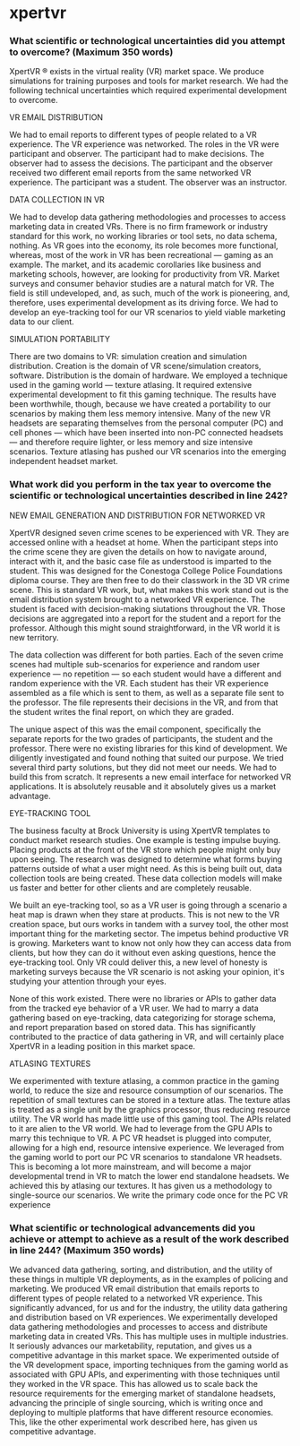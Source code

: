 xpertvr
==============


### What scientific or technological uncertainties did you attempt to overcome? (Maximum 350 words)


XpertVR &reg; exists in the virtual reality (VR) market space.
We produce simulations for training purposes and tools for market research.
We had the following technical uncertainties which required experimental development to overcome.

VR EMAIL DISTRIBUTION

We had to email reports to different types of people related to a VR experience.
The VR experience was networked.
The roles in the VR were participant and observer.
The participant had to make decisions.
The observer had to assess the decisions.
The participant and the observer received two different email reports from the same networked VR experience.
The participant was a student.
The observer was an instructor.

DATA COLLECTION IN VR

We had to develop data gathering methodologies and processes to access marketing data in created VRs.
There is no firm framework or industry standard for this work,
no working libraries or tool sets,
no data schema,
nothing.
As VR goes into the economy,
its role becomes more functional,
whereas,
most of the work in VR has been recreational
&mdash;
gaming as an example.
The market,
and its academic corollaries like business and marketing schools,
however,
are looking for productivity from VR.
Market surveys and consumer behavior studies are a natural match for VR.
The field is still undeveloped,
and,
as such,
much of the work is pioneering,
and,
therefore,
uses experimental development as its driving force.
We had to develop an eye-tracking tool for our VR scenarios to yield viable marketing data to our client.

SIMULATION PORTABILITY

There are two domains to VR:
simulation creation and simulation distribution.
Creation is the domain of VR scene/simulation creators,
software.
Distribution is the domain of hardware.
We employed a technique used in the gaming world
&mdash;
texture atlasing.
It required extensive experimental development to fit this gaming technique.
The results have been worthwhile,
though,
because we have created a portability to our scenarios by making them less memory intensive.
Many of the new VR headsets are separating themselves from the personal computer (PC) and cell phones
&mdash;
which have been inserted into non-PC connected headsets
&mdash;
and therefore require lighter,
or less memory and size intensive scenarios.
Texture atlasing has pushed our VR scenarios into the emerging independent headset market.



### What work did you perform in the tax year to overcome the scientific or technological uncertainties described in line 242?


NEW EMAIL GENERATION AND DISTRIBUTION FOR NETWORKED VR

XpertVR designed seven crime scenes to be experienced with VR.
They are accessed online with a headset at home.
When the participant steps into the crime scene they are given the details on how to navigate around,
interact with it,
and the basic case file as understood is imparted to the student.
This was designed for the Conestoga College Police Foundations diploma course.
They are then free to do their classwork in the 3D VR crime scene.
This is standard VR work,
but,
what makes this work stand out is the email distribution system brought to a networked VR experience.
The student is faced with decision-making siutations throughout the VR.
Those decisions are aggregated into a report for the student and a report for the professor.
Although this might sound straightforward,
in the VR world it is new territory.


The data collection was different for both parties.
Each of the seven crime scenes had multiple sub-scenarios for experience and random user experience
&mdash;
no repetition
&mdash;
so each student would have a different and random experience with the VR.
Each student has their VR experience assembled as a file which is sent to them,
as well as a separate file sent to the professor.
The file represents their decisions in the VR,
and from that the student writes the final report,
on which they are graded.

The unique aspect of this was the email component,
specifically the separate reports for the two grades of participants,
the student and the professor.
There were no existing libraries for this kind of development.
We diligently investigated and found nothing that suited our purpose.
We tried several third party solutions,
but they did not meet our needs.
We had to build this from scratch.
It represents a new email interface for networked VR applications.
It is absolutely reusable and it absolutely gives us a market advantage.

EYE-TRACKING TOOL

The business faculty at Brock University is using XpertVR templates to conduct market research studies.
One example is testing impulse buying.
Placing products at the front of the VR store which people might only buy upon seeing.
The research was designed to determine what forms buying patterns outside of what a user might need.
As this is being built out,
data collection tools are being created.
These data collection models will make us faster and better for other clients and are completely reusable.

We built an eye-tracking tool,
so as a VR user is going through a scenario a heat map is drawn when they stare at products.
This is not new to the VR creation space,
but ours works in tandem with a survey tool,
the other most important thing for the marketing sector.
The impetus behind productive VR is growing.
Marketers want to know not only how they can access data from clients,
but how they can do it without even asking questions,
hence the eye-tracking tool.
Only VR could deliver this,
a new level of honesty is marketing surveys because the VR scenario is not asking your opinion,
it's studying your attention through your eyes.

None of this work existed.
There were no libraries or APIs to gather data from the tracked eye behavior of a VR user.
We had to marry a data gathering based on eye-tracking,
data categorizing for storage schema,
and report preparation based on stored data.
This has significantly contributed to the practice of data gathering in VR,
and will certainly place XpertVR in a leading position in this market space.


ATLASING TEXTURES

We experimented with texture atlasing,
a common practice in the gaming world,
to reduce the size and resource consumption of our scenarios.
The repetition of small textures can be stored in a texture atlas.
The texture atlas is treated as a single unit by the graphics processor,
thus reducing resource utility.
The VR world has made little use of this gaming tool.
The APIs related to it are alien to the VR world.
We had to leverage from the GPU APIs to marry this technique to VR.
A PC VR headset is plugged into computer,
allowing for a high end,
resource intensive experience.
We leveraged from the gaming world to port our PC VR scenarios to standalone VR headsets.
This is becoming a lot more mainstream,
and will become a major developmental trend in VR to match the lower end standalone headsets.
We achieved this by atlasing our textures.
It has given us a methodology to single-source our scenarios.
We write the primary code once for the PC VR experience



### What scientific or technological advancements did you achieve or attempt to achieve as a result of the work described in line 244? (Maximum 350 words)


We advanced data gathering,
sorting,
and distribution,
and the utility of these things in multiple VR deployments,
as in the examples of policing and marketing.
We produced VR email distribution that emails reports to different types of people related to a networked VR experience.
This significantly advanced,
for us and for the industry,
the utility data gathering and distribution based on VR experiences.
We experimentally developed data gathering methodologies and processes to access and distribute marketing data in created VRs.
This has multiple uses in multiple industries.
It seriously advances our marketability,
reputation,
and gives us a competitive advantage in this market space.
We experimented outside of the VR development space,
importing techniques from the gaming world as associated with GPU APIs,
and experimenting with those techniques until they worked in the VR space.
This has allowed us to scale back the resource requirements for the emerging market of standalone headsets,
advancing the principle of single sourcing,
which is writing once and deploying to multiple platforms that have different resource economies.
This,
like the other experimental work described here,
has given us competitive advantage.
